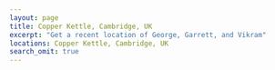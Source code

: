```yaml
---
layout: page
title: Copper Kettle, Cambridge, UK
excerpt: "Get a recent location of George, Garrett, and Vikram"
locations: Copper Kettle, Cambridge, UK
search_omit: true
---
```

